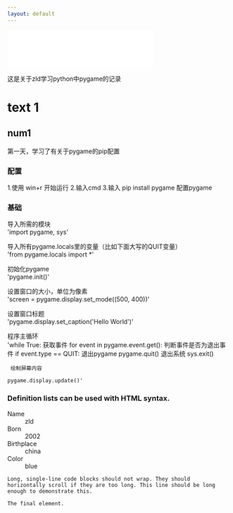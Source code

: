 ```yaml
---
layout: default
---
```

<iframe frameborder="no" border="0" marginwidth="0" marginheight="0" width=330 height=86 src="//music.163.com/outchain/player?type=2&id=1387581250&auto=1&height=66"></iframe>

这是关于zld学习python中pygame的记录

# text 1
## num1
第一天，学习了有关于pygame的pip配置
### 配置

1.使用 win+r 开始运行
2.输入cmd
3.输入 pip install pygame 配置pygame
### 基础

导入所需的模块  
'import pygame, sys'

导入所有pygame.locals里的变量（比如下面大写的QUIT变量）  
'from pygame.locals import *'

初始化pygame  
'pygame.init()'

设置窗口的大小，单位为像素   
'screen = pygame.display.set_mode((500, 400))'

设置窗口标题  
'pygame.display.set_caption('Hello World')'

程序主循环  
'while True:
    获取事件
    for event in pygame.event.get():
        判断事件是否为退出事件
        if event.type == QUIT:
            退出pygame
            pygame.quit()
            退出系统
            sys.exit()

     绘制屏幕内容

    pygame.display.update()'



### Definition lists can be used with HTML syntax.

<dl>
<dt>Name</dt>
<dd>zld</dd>
<dt>Born</dt>
<dd>2002</dd>
<dt>Birthplace</dt>
<dd>china</dd>
<dt>Color</dt>
<dd>blue</dd>
</dl>

```
Long, single-line code blocks should not wrap. They should horizontally scroll if they are too long. This line should be long enough to demonstrate this.
```

```
The final element.
```
